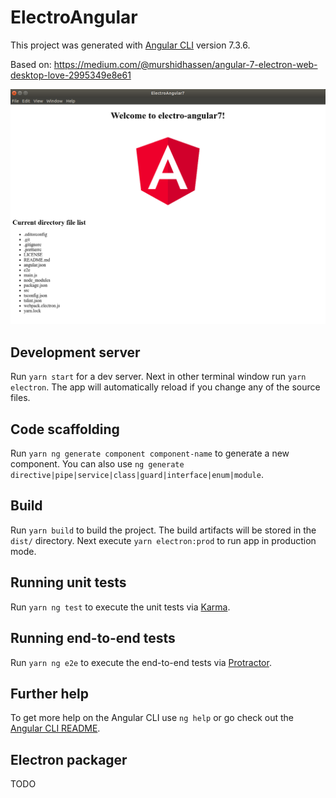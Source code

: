 # ElectroAngular

This project was generated with [Angular CLI](https://github.com/angular/angular-cli) version 7.3.6.

Based on: https://medium.com/@murshidhassen/angular-7-electron-web-desktop-love-2995349e8e61

![](.README/screenshot.png)

## Development server

Run `yarn start` for a dev server. Next in other terminal window run `yarn electron`. The app will automatically reload if you change any of the source files.

## Code scaffolding

Run `yarn ng generate component component-name` to generate a new component. You can also use `ng generate directive|pipe|service|class|guard|interface|enum|module`.

## Build

Run `yarn build` to build the project. The build artifacts will be stored in the `dist/` directory. Next execute `yarn electron:prod` to run app in production mode.

## Running unit tests

Run `yarn ng test` to execute the unit tests via [Karma](https://karma-runner.github.io).

## Running end-to-end tests

Run `yarn ng e2e` to execute the end-to-end tests via [Protractor](http://www.protractortest.org/).

## Further help

To get more help on the Angular CLI use `ng help` or go check out the [Angular CLI README](https://github.com/angular/angular-cli/blob/master/README.md).


## Electron packager

TODO
